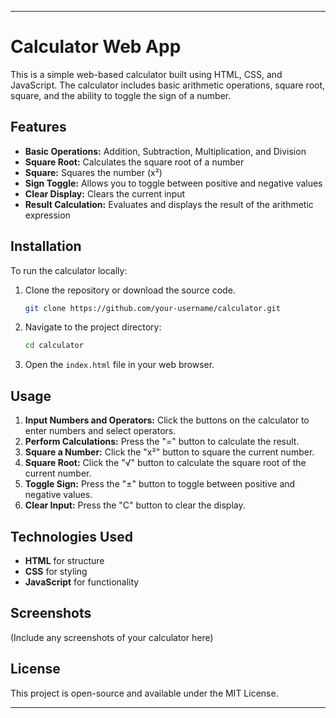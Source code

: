 

---

# Calculator Web App

This is a simple web-based calculator built using HTML, CSS, and JavaScript. The calculator includes basic arithmetic operations, square root, square, and the ability to toggle the sign of a number.

## Features

- **Basic Operations:** Addition, Subtraction, Multiplication, and Division
- **Square Root:** Calculates the square root of a number
- **Square:** Squares the number (x²)
- **Sign Toggle:** Allows you to toggle between positive and negative values
- **Clear Display:** Clears the current input
- **Result Calculation:** Evaluates and displays the result of the arithmetic expression

## Installation

To run the calculator locally:

1. Clone the repository or download the source code.
   
   ```bash
   git clone https://github.com/your-username/calculator.git
   ```

2. Navigate to the project directory:
   
   ```bash
   cd calculator
   ```

3. Open the `index.html` file in your web browser.

## Usage

1. **Input Numbers and Operators:** Click the buttons on the calculator to enter numbers and select operators.
2. **Perform Calculations:** Press the "=" button to calculate the result.
3. **Square a Number:** Click the "x²" button to square the current number.
4. **Square Root:** Click the "√" button to calculate the square root of the current number.
5. **Toggle Sign:** Press the "±" button to toggle between positive and negative values.
6. **Clear Input:** Press the "C" button to clear the display.

## Technologies Used

- **HTML** for structure
- **CSS** for styling
- **JavaScript** for functionality

## Screenshots

(Include any screenshots of your calculator here)

## License

This project is open-source and available under the MIT License.

---

